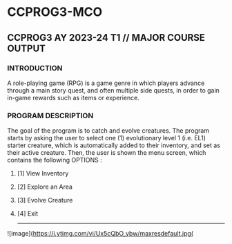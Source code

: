 # CCPROG3-MCO

## CCPROG3 AY 2023-24 T1 // MAJOR COURSE OUTPUT

### INTRODUCTION
A role-playing game (RPG) is a game genre in which players advance through a main story
quest, and often multiple side quests, in order to gain in-game rewards such as items or
experience.

### PROGRAM DESCRIPTION
 The goal of the program is to catch and evolve creatures. The program starts by asking the
user to select one (1) evolutionary level 1 (i.e. EL1) starter creature, which is automatically
added to their inventory, and set as their active creature. Then, the user is shown the menu
screen, which contains the following OPTIONS : 
 1. [1] View Inventory
 2. [2] Explore an Area
 3. [3] Evolve Creature
 4. [4] Exit

    ------------------------------------
![image](https://i.ytimg.com/vi/Ux5cQbO_ybw/maxresdefault.jpg(
